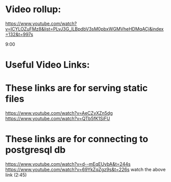 # Video rollup:
   https://www.youtube.com/watch?v=ICYLOZuFMz8&list=PLvJ3G_lLBpdbV3sM0pbxWGMVheHDMqACj&index=132&t=997s

   9:00


# Useful Video Links:
   
   # These links are for serving static files
   https://www.youtube.com/watch?v=AeCZvXZn5dg
   https://www.youtube.com/watch?v=QTb5fK1SiFU

   # These links are for connecting to postgresql db
   https://www.youtube.com/watch?v=d--mEqEUybA&t=244s
   https://www.youtube.com/watch?v=69YkZqZgz9s&t=226s
      watch the above link (2:45)